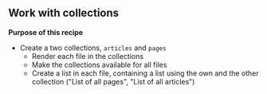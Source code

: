 ## Work with collections

**Purpose of this recipe**

- Create a two collections, `articles` and `pages`
	- Render each file in the collections
	- Make the collections available for all files
	- Create a list in each file, containing a list using the own and the other collection ("List of all pages", "List of all articles")